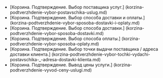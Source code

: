 ﻿* [Корзина. Подтверждение. Выбор поставщика услуг.] (korzina-podtverzhdenie-vybor-postavschika-uslug.md)
* [Корзина. Подтверждение. Выбор способа доставки и оплаты.] (korzina-podtverzhdenie-vybor-sposoba-dostavki-i-oplaty.md)
* [Корзина. Подтверждение. Выбор способа доставки.] (korzina-podtverzhdenie-vybor-sposoba-dostavki.md)
* [Корзина. Подтверждение. Выбор способа оплаты.] (korzina-podtverzhdenie-vybor-sposoba-oplaty.md)
* [Корзина. Подтверждение. Выбор точки выдачи поставщика / адреса доставки клиента.] (korzina-podtverzhdenie-vybor-tochki-vydachi-postavschika-_-adresa-dostavki-klienta.md)
* [Корзина. Подтверждение. Вывод цены услуги.] (korzina-podtverzhdenie-vyvod-ceny-uslugi.md)
